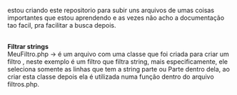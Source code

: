 estou criando este repositorio para subir uns arquivos de umas coisas 
importantes que estou aprendendo e as vezes não acho a documentação tao facil, pra facilitar
a busca depois. <br>
<br>


<strong>Filtrar strings </strong><br>
MeuFiltro.php -> é um arquivo com uma classe que foi criada para criar um filtro , neste exemplo é um filtro que filtra string, mais especificamente,
ele seleciona somente as linhas que tem a string parte ou Parte dentro dela, ao criar esta classe depois ela é utilizada numa função dentro do arquivo
filtros.php.

